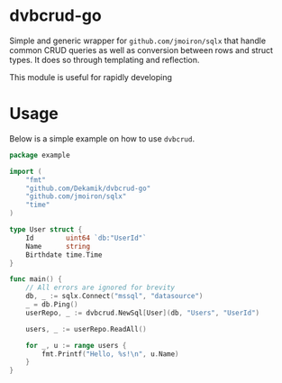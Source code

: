 # dvbcrud-go

Simple and generic wrapper for `github.com/jmoiron/sqlx` that handle common CRUD queries as well as conversion between 
rows and struct types. It does so through templating and reflection.

This module is useful for rapidly developing 

# Usage

Below is a simple example on how to use `dvbcrud`. 

```go
package example

import (
    "fmt"
    "github.com/Dekamik/dvbcrud-go"
    "github.com/jmoiron/sqlx"
    "time"
)

type User struct {
    Id        uint64 `db:"UserId"`
    Name      string
    Birthdate time.Time
}

func main() {
    // All errors are ignored for brevity
    db, _ := sqlx.Connect("mssql", "datasource")
    _ = db.Ping()
    userRepo, _ := dvbcrud.NewSql[User](db, "Users", "UserId")

    users, _ := userRepo.ReadAll()

    for _, u := range users {
        fmt.Printf("Hello, %s!\n", u.Name)
    }
}
```
